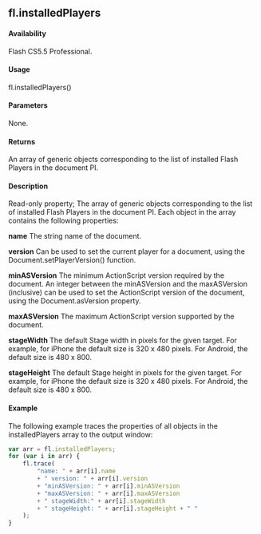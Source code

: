 ## fl.installedPlayers

#### Availability

Flash CS5.5 Professional.

#### Usage

fl.installedPlayers()

#### Parameters

None.

#### Returns

An array of generic objects corresponding to the list of installed Flash Players in the document PI.

#### Description

Read-only property; The array of generic objects corresponding to the list of installed Flash Players in the document PI. Each object in the array contains the following properties:

**name** The string name of the document.

**version** Can be used to set the current player for a document, using the Document.setPlayerVersion() function.

**minASVersion** The minimum ActionScript version required by the document. An integer between the minASVersion and the maxASVersion (inclusive) can be used to set the ActionScript version of the document, using the Document.asVersion property.

**maxASVersion** The maximum ActionScript version supported by the document.

**stageWidth** The default Stage width in pixels for the given target. For example, for iPhone the default size is 320 x 480 pixels. For Android, the default size is 480 x 800.

**stageHeight** The default Stage height in pixels for the given target. For example, for iPhone the default size is 320 x 480 pixels. For Android, the default size is 480 x 800.

#### Example

The following example traces the properties of all objects in the installedPlayers array to the output window:

```javascript
var arr = fl.installedPlayers;
for (var i in arr) {
    fl.trace(
        "name: " + arr[i].name
        + " version: " + arr[i].version
        + "minASVersion: " + arr[i].minASVersion
        + "maxASVersion: " + arr[i].maxASVersion
        + " stageWidth:" + arr[i].stageWidth
        + " stageHeight: " + arr[i].stageHeight + " "
    );
}
```
